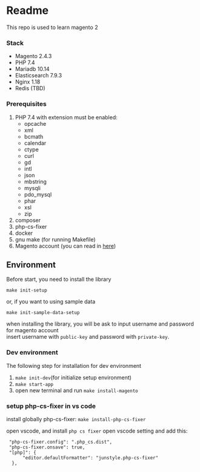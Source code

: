 # Readme
This repo is used to learn magento 2 

### Stack
- Magento 2.4.3
- PHP 7.4 
- Mariadb 10.14
- Elasticsearch 7.9.3
- Nginx 1.18
- Redis (TBD)

### Prerequisites
1. PHP 7.4 with extension must be enabled:
   - opcache
   - xml
   - bcmath
   - calendar
   - ctype
   - curl
   - gd
   - intl
   - json
   - mbstring
   - mysqli
   - pdo_mysql
   - phar
   - xsl
   - zip 
2. composer 
3. php-cs-fixer
4. docker
5. gnu make (for running Makefile)  
6. Magento account (you can read in [here](https://devdocs.magento.com/guides/v2.3/install-gde/prereq/connect-auth.html))


## Environment 
Before start, you need to install the library
```
make init-setup
```
or, if you want to using sample data
```
make init-sample-data-setup
```
when installing the library, you will be ask to input username and password for magento account  
insert username with `public-key` and password with `private-key`. 


### Dev environment
The following step for installation for dev environment  
1. ``make init-dev``(for initialize setup environment)  
2. ``make start-app``
3. open new terminal and run ``make install-magento``


### setup php-cs-fixer in vs code
install globally php-cs-fixer:
```make install-php-cs-fixer```

open vscode, and install `php cs fixer`
open vscode setting and add this:
```
 "php-cs-fixer.config": ".php_cs.dist",
 "php-cs-fixer.onsave": true,
 "[php]": {
      "editor.defaultFormatter": "junstyle.php-cs-fixer"
  },
```